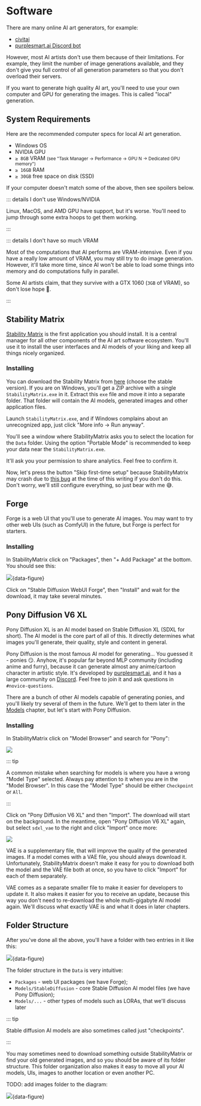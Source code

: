 # Software

There are many online AI art generators, for example:

-   [civitai](https://civitai.com)
-   [purplesmart.ai Discord bot](http://discord.gg/94KqBcE)

However, most AI artists don't use them because of their limitations. For example, they limit the number of image generations available, and they don't give you full control of all generation parameters so that you don't overload their servers.

If you want to generate high quality AI art, you'll need to use your own computer and GPU for generating the images. This is called "local" generation.

## System Requirements

Here are the recommended computer specs for local AI art generation.

<style>
.windows { background-image: url(/logos/windows.svg); }
.nvidia { background-image: url(/logos/nvidia.svg); }
</style>

-   <i class="windows inline-logo"></i> Windows OS
-   <i class="nvidia inline-logo"></i> NVIDIA GPU
-   `≥ 8GB` VRAM <span style="font-size: smaller">(see "Task Manager -> Performance -> GPU N -> Dedicated GPU memory")</span>
-   `≥ 16GB` RAM
-   `≥ 30GB` free space on disk (SSD)

If your computer doesn't match some of the above, then see spoilers below.

::: details I don't use Windows/NVIDIA

Linux, MacOS, and AMD GPU have support, but it's worse. You'll need to jump through some extra hoops to get them working.

:::

::: details I don't have so much VRAM

Most of the computations that AI performs are VRAM-intensive. Even if you have a really low amount of VRAM, you may still try to do image generation. However, it'll take more time, since AI won't be able to load some things into memory and do computations fully in parallel.

Some AI artists claim, that they survive with a GTX 1060 (`3GB` of VRAM), so don't lose hope 🥹.

:::

<style>
.stability-matrix   { background-image: url(/logos/stability-matrix.svg); }
</style>

## Stability Matrix

[Stability Matrix](https://lykos.ai/) is the first application you should install. It is a central manager for all other components of the AI art software ecosystem. You'll use it to install the user interfaces and AI models of your liking and keep all things nicely organized.

### Installing

You can download the Stability Matrix from [here](https://lykos.ai/downloads) (choose the stable version). If you are on Windows, you'll get a ZIP archive with a single `StabilityMatrix.exe` in it. Extract this `exe` file and move it into a separate folder. That folder will contain the AI models, generated images and other application files.

Launch `StabilityMatrix.exe`, and if Windows complains about an unrecognized app, just click "More info -> Run anyway".

You'll see a window where StabilityMatrix asks you to select the location for the `Data` folder. Using the option "Portable Mode" is recommended to keep your data near the `StabilityMatrix.exe`.

It'll ask you your permission to share analytics. Feel free to confirm it.

Now, let's press the button "Skip first-time setup" because StabilityMatrix may crash due to [this bug](https://github.com/LykosAI/StabilityMatrix/issues/1078) at the time of this writing if you don't do this. Don't worry, we'll still configure everything, so just bear with me 😅.

## Forge

Forge is a web UI that you'll use to generate AI images. You may want to try other web UIs (such as ComfyUI) in the future, but Forge is perfect for starters.

### Installing

In StabilityMatrix click on "Packages", then "+ Add Package" at the bottom. You should see this:

![](/software/sm-forge-package.png){data-figure}

Click on "Stable Diffusion WebUI Forge", then "Install" and wait for the download, it may take several minutes.

## Pony Diffusion V6 XL

Pony Diffusion XL is an AI model based on Stable Diffusion XL (SDXL for short). The AI model is the core part of all of this. It directly determines what images you'll generate, their quality, style and content in general.

Pony Diffusion is the most famous AI model for generating... You guessed it - ponies 😏. Anyhow, it's popular far beyond MLP community (including anime and furry), because it can generate almost any anime/cartoon character in artistic style. It's developed by [purplesmart.ai](https://purplesmart.ai/), and it has a large community on [Discord](https://purplesmart.ai/discord). Feel free to join it and ask questions in `#novice-questions`.

There are a bunch of other AI models capable of generating ponies, and you'll likely try several of them in the future. We'll get to them later in the [Models](./models) chapter, but let's start with Pony Diffusion.

### Installing

In StabilityMatrix click on "Model Browser" and search for "Pony":

![](/software/sm-pdxl-model.png)

::: tip

A common mistake when searching for models is where you have a wrong "Model Type" selected. Always pay attention to it when you are in the "Model Browser". In this case the "Model Type" should be either `Checkpoint` or `All`.

:::

Click on "Pony Diffusion V6 XL" and then "Import". The download will start on the background. In the meantime, open "Pony Diffusion V6 XL" again, but select `sdxl_vae` to the right and click "Import" once more:

![](/software/sm-pdxl-vae.png)

VAE is a supplementary file, that will improve the quality of the generated images. If a model comes with a VAE file, you should always download it. Unfortunately, StabilityMatrix doesn't make it easy for you to download both the model and the VAE file both at once, so you have to click "Import" for each of them separately.

VAE comes as a separate smaller file to make it easier for developers to update it. It also makes it easier for you to receive an update, because this way you don't need to re-download the whole multi-gigabyte AI model again. We'll discuss what exactly VAE is and what it does in later chapters.

## Folder Structure

After you've done all the above, you'll have a folder with two entries in it like this:

![](/software/sm-location-example.png){data-figure}

The folder structure in the `Data` is very intuitive:

-   `Packages` - web UI packages (we have Forge);
-   `Models/StableDiffusion` - core Stable Diffusion AI model files (we have Pony Diffusion);
-   `Models/...` - other types of models such as LORAs, that we'll discuss later

::: tip

Stable diffusion AI models are also sometimes called just "checkpoints".

:::

You may sometimes need to download something outside StabilityMatrix or find your old generated images, and so you should be aware of its folder structure. This folder organization also makes it easy to move all your AI models, UIs, images to another location or even another PC.

TODO: add images folder to the diagram:

![](/software/ai-art-software.png){data-figure}
